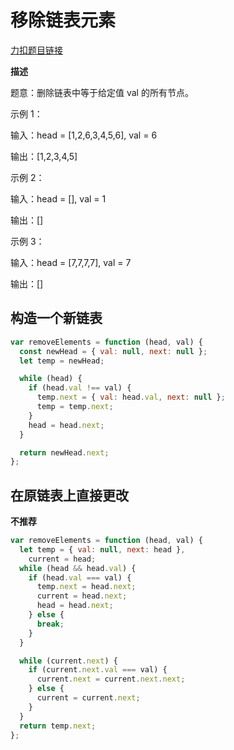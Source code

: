 # 移除链表元素

[力扣题目链接](https://leetcode-cn.com/problems/remove-linked-list-elements/)

**描述**

题意：删除链表中等于给定值 val 的所有节点。

示例 1：

输入：head = [1,2,6,3,4,5,6], val = 6

输出：[1,2,3,4,5]

示例 2：

输入：head = [], val = 1

输出：[]

示例 3：

输入：head = [7,7,7,7], val = 7

输出：[]

## 构造一个新链表

```javascript
var removeElements = function (head, val) {
  const newHead = { val: null, next: null };
  let temp = newHead;

  while (head) {
    if (head.val !== val) {
      temp.next = { val: head.val, next: null };
      temp = temp.next;
    }
    head = head.next;
  }

  return newHead.next;
};
```

## 在原链表上直接更改

**不推荐**

```javascript
var removeElements = function (head, val) {
  let temp = { val: null, next: head },
    current = head;
  while (head && head.val) {
    if (head.val === val) {
      temp.next = head.next;
      current = head.next;
      head = head.next;
    } else {
      break;
    }
  }

  while (current.next) {
    if (current.next.val === val) {
      current.next = current.next.next;
    } else {
      current = current.next;
    }
  }
  return temp.next;
};
```
